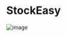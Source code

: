 # StockEasy
![image](https://github.com/Rajarshi-2001/StockEasy/assets/121023938/72be7430-6624-4735-8d81-75d3e6e5699d)

